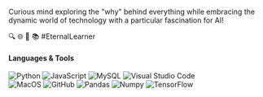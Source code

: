 Curious mind exploring the "why" behind everything while embracing the dynamic world of technology with a particular fascination for AI! 

🔍 🌐 🚀 📚 #EternalLearner


#### Languages & Tools

![Python](https://img.shields.io/badge/-Python-05122A?style=flat&logo=python)   ![JavaScript](https://img.shields.io/badge/-JavaScript-05122A?style=flat&logo=JavaScript)   ![MySQL](https://img.shields.io/badge/-MySQL-05122A?style=flat&logo=mysql&logoColor=white)   ![Visual Studio Code](https://img.shields.io/badge/-Visual%20Studio%20Code-05122A?style=flat&logo=visual-studio-code&logoColor=007ACC)  
![MacOS](https://img.shields.io/badge/-MacOS-05122A?style=flat&logo=apple)&nbsp;![GitHub](https://img.shields.io/badge/-GitHub-05122A?style=flat&logo=github) ![Pandas](https://img.shields.io/badge/-Pandas-05122A?style=flat&logo=pandas) ![Numpy](https://img.shields.io/badge/-NumPy-05122A?style=flat&logo=numpy) ![TensorFlow](https://img.shields.io/badge/-TensorFlow-05122A?style=flat&logo=tensorflow)
